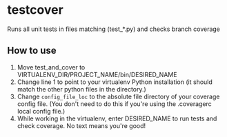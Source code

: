 testcover
=========

Runs all unit tests in files matching (test_*.py) and checks branch coverage

How to use
----------

1. Move test_and_cover to VIRTUALENV_DIR/PROJECT_NAME/bin/DESIRED_NAME
2. Change line 1 to point to your virtualenv Python installation
   (it should match the other python files in the directory.)
3. Change `config_file_loc` to the absolute file directory of your coverage config file.
   (You don't need to do this if you're using the .coveragerc local config file.)
4. While working in the virtualenv, enter DESIRED_NAME to run tests and check coverage.
  No text means you're good!
